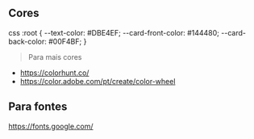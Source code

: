 ## Cores

css
:root {
    --text-color: #DBE4EF;
    --card-front-color: #144480;
    --card-back-color: #00F4BF;
}


> Para mais cores

- https://colorhunt.co/
- https://color.adobe.com/pt/create/color-wheel

## Para fontes
https://fonts.google.com/